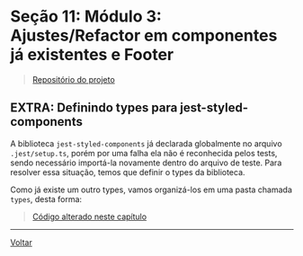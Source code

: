 # Seção 11: Módulo 3: Ajustes/Refactor em componentes já existentes e Footer

> [Repositório do projeto](https://github.com/caderno-dev/curso_udemy_react-avancado_client)

## EXTRA: Definindo types para jest-styled-components

A biblioteca `jest-styled-components` já declarada globalmente no arquivo `.jest/setup.ts`, porém por uma falha ela não é reconhecida pelos tests, sendo necessário importá-la novamente dentro do arquivo de teste. Para resolver essa situação, temos que definir o types da biblioteca.

Como já existe um outro types, vamos organizá-los em uma pasta chamada `types`, desta forma:

> [Código alterado neste capítulo](https://github.com/caderno-dev/curso_udemy_react-avancado_client/commit/9e1f9c7a33ae94a004fae4bfe569f88e15619f6f)

---

[Voltar](./README.md)